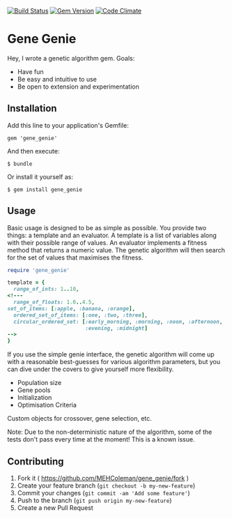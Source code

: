 [![Build Status](https://travis-ci.org/MEHColeman/gene_genie.svg?branch=master)](https://travis-ci.org/MEHColeman/gene_genie)
[![Gem Version](https://badge.fury.io/rb/gene_genie.svg)](http://badge.fury.io/rb/gene_genie)
[![Code Climate](https://codeclimate.com/github/MEHColeman/gene_genie.png)](https://codeclimate.com/github/MEHColeman/gene_genie)

# Gene Genie

Hey, I wrote a genetic algorithm gem. Goals:
* Have fun
* Be easy and intuitive to use
* Be open to extension and experimentation

## Installation

Add this line to your application's Gemfile:

    gem 'gene_genie'

And then execute:

    $ bundle

Or install it yourself as:

    $ gem install gene_genie

## Usage
Basic usage is designed to be as simple as possible. You provide two things: a template and an evaluator.
A template is a list of variables along with their possible range of values.
An evaluator implements a fitness method that returns a numeric value.
The genetic algorithm will then search for the set of values that maximises the fitness.

```ruby
require 'gene_genie'

template = {
  range_of_ints: 1..10,
<!---
  range_of_floats: 1.0..4.5,
set_of_items: [:apple, :banana, :orange],
  ordered_set_of_items: [:one, :two, :three],
  circular_ordered_set: [:early_morning, :morning, :noon, :afternoon,
                         :evening, :midnight]
-->
}
```

If you use the simple genie interface, the genetic algorithm will come up with a reasonable best-guesses for various algorithm parameters, but you can dive under the covers to give yourself more flexibility.
* Population size
* Gene pools
* Initialization
* Optimisation Criteria

Custom objects for crossover, gene selection, etc.

Note:
Due to the non-deterministic nature of the algorithm, some of the tests don't
pass every time at the moment! This is a known issue.

## Contributing

1. Fork it ( https://github.com/MEHColeman/gene_genie/fork )
2. Create your feature branch (`git checkout -b my-new-feature`)
3. Commit your changes (`git commit -am 'Add some feature'`)
4. Push to the branch (`git push origin my-new-feature`)
5. Create a new Pull Request
